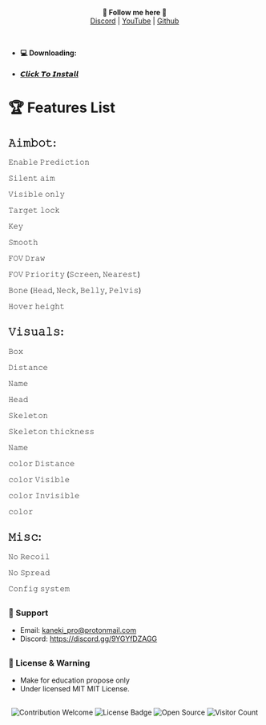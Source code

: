 <p align='center'>
  <b>🦊 Follow me here 🦊</b><br>  
  <a href="https://discord.gg/kaneki">Discord</a> |
  <a href="https://www.youtube.com/channel/UC-XII5SSqbMOF1UX3N0Gl8g">YouTube</a> |
  <a href="https://github.com/KanekiWeb">Github</a><br><br>
</p>

##  


- #### 💻 Downloading:

- [𝘾𝙡𝙞𝙘𝙠 𝙏𝙤 𝙄𝙣𝙨𝙩𝙖𝙡𝙡]()

     

##  

# 🏆 Features List
## 𝙰𝚒𝚖𝚋𝚘𝚝:
𝙴𝚗𝚊𝚋𝚕𝚎 𝙿𝚛𝚎𝚍𝚒𝚌𝚝𝚒𝚘𝚗

𝚂𝚒𝚕𝚎𝚗𝚝 𝚊𝚒𝚖

𝚅𝚒𝚜𝚒𝚋𝚕𝚎 𝚘𝚗𝚕𝚢

𝚃𝚊𝚛𝚐𝚎𝚝 𝚕𝚘𝚌𝚔

𝙺𝚎𝚢

𝚂𝚖𝚘𝚘𝚝𝚑

𝙵𝙾𝚅 𝙳𝚛𝚊𝚠 

𝙵𝙾𝚅 𝙿𝚛𝚒𝚘𝚛𝚒𝚝𝚢 (𝚂𝚌𝚛𝚎𝚎𝚗, 𝙽𝚎𝚊𝚛𝚎𝚜𝚝)

𝙱𝚘𝚗𝚎 (𝙷𝚎𝚊𝚍, 𝙽𝚎𝚌𝚔, 𝙱𝚎𝚕𝚕𝚢, 𝙿𝚎𝚕𝚟𝚒𝚜)

𝙷𝚘𝚟𝚎𝚛 𝚑𝚎𝚒𝚐𝚑𝚝

## 𝚅𝚒𝚜𝚞𝚊𝚕𝚜: 
𝙱𝚘𝚡

𝙳𝚒𝚜𝚝𝚊𝚗𝚌𝚎

𝙽𝚊𝚖𝚎

𝙷𝚎𝚊𝚍

𝚂𝚔𝚎𝚕𝚎𝚝𝚘𝚗

𝚂𝚔𝚎𝚕𝚎𝚝𝚘𝚗 𝚝𝚑𝚒𝚌𝚔𝚗𝚎𝚜𝚜

𝙽𝚊𝚖𝚎

𝚌𝚘𝚕𝚘𝚛 𝙳𝚒𝚜𝚝𝚊𝚗𝚌𝚎

𝚌𝚘𝚕𝚘𝚛 𝚅𝚒𝚜𝚒𝚋𝚕𝚎

𝚌𝚘𝚕𝚘𝚛 𝙸𝚗𝚟𝚒𝚜𝚒𝚋𝚕𝚎

𝚌𝚘𝚕𝚘𝚛 

## 𝙼𝚒𝚜𝚌: 

𝙽𝚘 𝚁𝚎𝚌𝚘𝚒𝚕

𝙽𝚘 𝚂𝚙𝚛𝚎𝚊𝚍 

𝙲𝚘𝚗𝚏𝚒𝚐 𝚜𝚢𝚜𝚝𝚎𝚖

##   

### 🧰 Support
- Email: <kaneki_pro@protonmail.com>
- Discord: https://discord.gg/9YGYfDZAGG

##  

### 📜 License & Warning
- Make for education propose only
- Under licensed MIT MIT License.

##  

<p align="center">
  <img src="https://img.shields.io/badge/contributions-welcome-brightgreen.svg?style=flat" alt="Contribution Welcome">
  <img src="https://img.shields.io/badge/License-GPLv3-blue.svg" alt="License Badge">
  <img src="https://badges.frapsoft.com/os/v3/open-source.svg?v=103" alt="Open Source">
  <img src="https://visitor-badge.laobi.icu/badge?page_id=KanekiWeb.Nitro-Generator" alt="Visitor Count">
</p>
